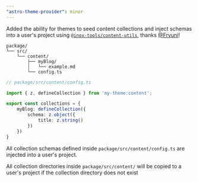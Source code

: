 ```yaml
---
"astro-theme-provider": minor
---
```


Added the ability for themes to seed content collections and inject schemas into a user's project using [`@inox-tools/content-utils`](https://www.npmjs.com/package/@inox-tools/content-utils), thanks [@Fryuni](https://github.com/Fryuni)!

```
package/
└── src/
    └── content/
        ├── myBlog/
        │   └── example.md
        └── config.ts
```

```ts
// package/src/content/config.ts

import { z, defineCollection } from 'my-theme:content';

export const collections = {
	myBlog: defineCollection({
		schema: z.object({
			title: z.string()
		})
	})
}
```

All collection schemas defined inside `package/src/content/config.ts` are injected into a user's project.

All collection directories inside `package/src/content/` will be copied to a user's project if the collection directory does not exist